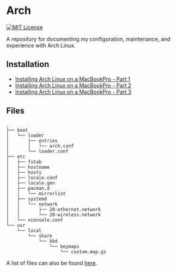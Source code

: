 # Arch

[![MIT License](https://img.shields.io/badge/License-MIT-blue.svg)](https://github.com/NickolasHKraus/arch/blob/master/LICENSE)

A repository for documenting my configuration, maintenance, and experience with
Arch Linux.

## Installation

* [Installing Arch Linux on a MacBookPro - Part 1](https://nickolaskraus.io/articles/installing-arch-linux-on-a-macbookpro-part-1/)
* [Installing Arch Linux on a MacBookPro - Part 2](https://nickolaskraus.io/articles/installing-arch-linux-on-a-macbookpro-part-2/)
* [Installing Arch Linux on a MacBookPro - Part 3](https://nickolaskraus.io/articles/installing-arch-linux-on-a-macbookpro-part-3/)

## Files

```
.
├── boot
│   └── loader
│       ├── entries
│       │   └── arch.conf
│       └── loader.conf
├── etc
│   ├── fstab
│   ├── hostname
│   ├── hosts
│   ├── locale.conf
│   ├── locale.gen
│   ├── pacman.d
│   │   └── mirrorlist
│   ├── systemd
│   │   └── network
│   │       ├── 20-ethernet.network
│   │       └── 20-wireless.network
│   └── vconsole.conf
└── usr
    └── local
        └── share
            └── kbd
                └── keymaps
                    └── custom.map.gz
```

A list of files can also be found [here](docs/files.md).

